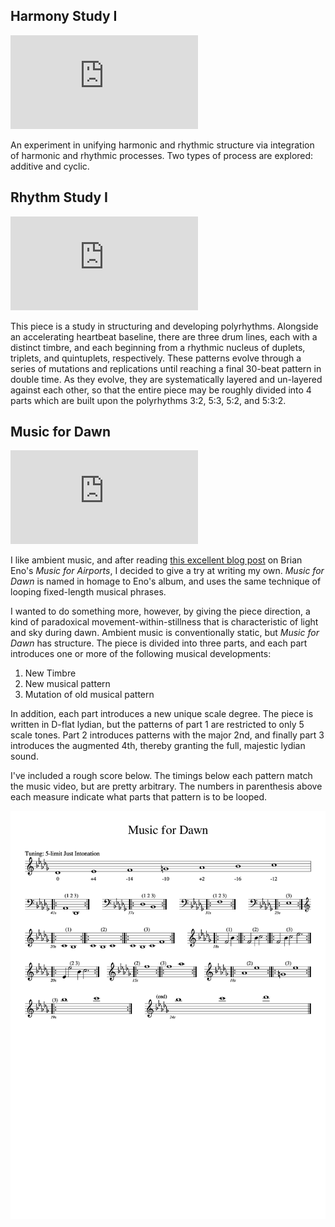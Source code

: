 ## Harmony Study I

<div class="video-wrapper">
  <iframe src="https://www.youtube.com/embed/nglPLNdg1gI" frameborder="0" allow="accelerometer; autoplay; encrypted-media; gyroscope; picture-in-picture" allowfullscreen></iframe>
</div>

An experiment in unifying harmonic and rhythmic structure via integration of harmonic and rhythmic processes. Two types of process are explored: additive and cyclic.

## Rhythm Study I

<div class="video-wrapper">
  <iframe src="https://www.youtube.com/embed/WKp9X6dJrIg" frameborder="0" allow="accelerometer; autoplay; encrypted-media; gyroscope; picture-in-picture" allowfullscreen></iframe>
</div>

This piece is a study in structuring and developing polyrhythms. Alongside an accelerating heartbeat baseline, there are three drum lines, each with a distinct timbre, and each beginning from a rhythmic nucleus of duplets, triplets, and quintuplets, respectively. These patterns evolve through a series of mutations and replications until reaching a final 30-beat pattern in double time. As they evolve, they are systematically layered and un-layered against each other, so that the entire piece may be roughly divided into 4 parts which are built upon the polyrhythms 3:2, 5:3, 5:2, and 5:3:2.  

## Music for Dawn

<div class="video-wrapper">
  <iframe src="https://www.youtube.com/embed/hd-wBGd77Ik" frameborder="0" allow="accelerometer; autoplay; encrypted-media; gyroscope; picture-in-picture" allowfullscreen></iframe>
</div>

I like ambient music, and after reading [this excellent blog post](https://reverbmachine.com/blog/deconstructing-brian-eno-music-for-airports) on Brian Eno's *Music for Airports*, I decided to give a try at writing my own. _Music for Dawn_ is named in homage to Eno's album, and uses the same technique of looping fixed-length musical phrases.

I wanted to do something more, however, by giving the piece direction, a kind of paradoxical movement-within-stillness that is characteristic of light and sky during dawn. Ambient music is conventionally static, but *Music for Dawn* has structure. The piece is divided into three parts, and each part introduces one or more of the following musical developments:

1. New Timbre
2. New musical pattern
3. Mutation of old musical pattern

In addition, each part introduces a new unique scale degree. The piece is written in D-flat lydian, but the patterns of part 1 are restricted to only 5 scale tones. Part 2 introduces patterns with the major 2nd, and finally part 3 introduces the augmented 4th, thereby granting the full, majestic lydian sound.

I've included a rough score below. The timings below each pattern match the music video, but are pretty arbitrary. The numbers in parenthesis above each measure indicate what parts that pattern is to be looped.

![Music for Dawn](assets/scores/music_for_dawn.png)
